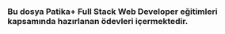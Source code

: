 ### Bu dosya Patika+ Full Stack Web Developer eğitimleri kapsamında hazırlanan ödevleri içermektedir.
 
 
